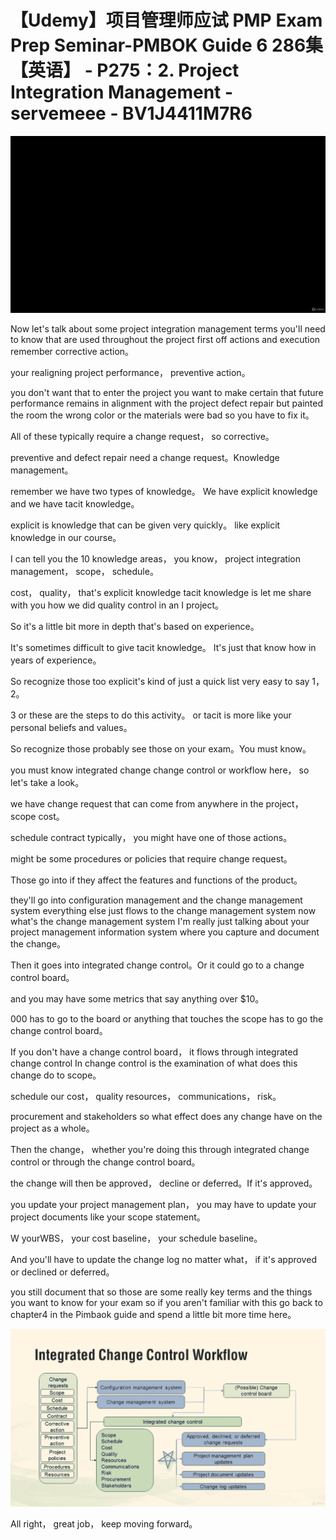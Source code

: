 # 【Udemy】项目管理师应试 PMP Exam Prep Seminar-PMBOK Guide 6  286集【英语】 - P275：2. Project Integration Management - servemeee - BV1J4411M7R6

![](img/b2c038085f2ed9b54ca3286473423ee1_0.png)

Now let's talk about some project integration management terms you'll need to know that are used throughout the project first off actions and execution remember corrective action。

 your realigning project performance， preventive action。

 you don't want that to enter the project you want to make certain that future performance remains in alignment with the project defect repair but painted the room the wrong color or the materials were bad so you have to fix it。

All of these typically require a change request， so corrective。

 preventive and defect repair need a change request。Knowledge management。

 remember we have two types of knowledge。 We have explicit knowledge and we have tacit knowledge。

 explicit is knowledge that can be given very quickly。 like explicit knowledge in our course。

 I can tell you the 10 knowledge areas， you know， project integration management， scope， schedule。

 cost， quality， that's explicit knowledge tacit knowledge is let me share with you how we did quality control in an I project。

 So it's a little bit more in depth that's based on experience。

 It's sometimes difficult to give tacit knowledge。 It's just that know how in years of experience。

 So recognize those too explicit's kind of just a quick list very easy to say 1，2。

3 or these are the steps to do this activity。 or tacit is more like your personal beliefs and values。

 So recognize those probably see those on your exam。You must know。

 you must know integrated change change control or workflow here， so let's take a look。

 we have change request that can come from anywhere in the project， scope cost。

 schedule contract typically， you might have one of those actions。

 might be some procedures or policies that require change request。

Those go into if they affect the features and functions of the product。

 they'll go into configuration management and the change management system everything else just flows to the change management system now what's the change management system I'm really just talking about your project management information system where you capture and document the change。

Then it goes into integrated change control。Or it could go to a change control board。

 and you may have some metrics that say anything over $10。

000 has to go to the board or anything that touches the scope has to go the change control board。

If you don't have a change control board， it flows through integrated change control In change control is the examination of what does this change do to scope。

 schedule our cost， quality resources， communications， risk。

 procurement and stakeholders so what effect does any change have on the project as a whole。

Then the change， whether you're doing this through integrated change control or through the change control board。

 the change will then be approved， decline or deferred。If it's approved。

 you update your project management plan， you may have to update your project documents like your scope statement。

W yourWBS， your cost baseline， your schedule baseline。

And you'll have to update the change log no matter what， if it's approved or declined or deferred。

 you still document that so those are some really key terms and the things you want to know for your exam so if you aren't familiar with this go back to chapter4 in the Pimbaok guide and spend a little bit more time here。



![](img/b2c038085f2ed9b54ca3286473423ee1_2.png)

All right， great job， keep moving forward。